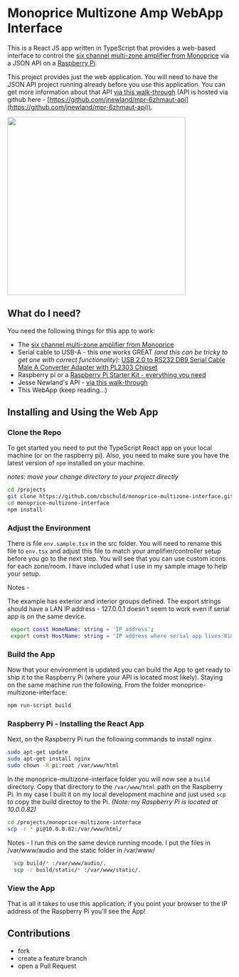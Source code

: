 # Monoprice Multizone Amp WebApp Interface

This is a React JS app written in TypeScript that provides a web-based interface to control the [six channel multi-zone amplifier from Monoprice](https://www.monoprice.com/product?p_id=10761) via a JSON API on a [Raspberry Pi](https://amzn.to/2Xk58og).

This project provides just the web application.  You will need to have the JSON API project running already before you use this application.  You can get more information about that API [via this walk-through](https://chrisschuld.com/2019/07/decorating-the-monoprice-6-zone-home-audio-multizone-controller/) (API is hosted via github here - [https://github.com/jnewland/mpr-6zhmaut-api](https://github.com/jnewland/mpr-6zhmaut-api)).


<img src="https://s3-us-west-2.amazonaws.com/chrisschuld.com/images/iphone-render-house-audio.png" style="width:400px;"/>

## What do I need?

You need the following things for this app to work:
+ The [six channel multi-zone amplifier from Monoprice](https://www.monoprice.com/product?p_id=10761)
+ Serial cable to USB-A - this one works GREAT *(and this can be tricky to get one with correct functionality)*: [USB 2.0 to RS232 DB9 Serial Cable Male A Converter Adapter with PL2303 Chipset](https://amzn.to/2ypmceB)
+ Raspberry pi or a [Raspberry Pi Starter Kit - everything you need](https://amzn.to/33cXPz4)
+ Jesse Newland's API - [via this walk-through](https://chrisschuld.com/2019/07/decorating-the-monoprice-6-zone-home-audio-multizone-controller/)
+ This WebApp (keep reading...)

## Installing and Using the Web App

### Clone the Repo

To get started you need to put the TypeScript React app on your local machine (or on the raspberry pi).  Also, you need to make sure you have the latest version of `npm` installed on your machine.

*notes: move your change directory to your project directly*

```bash
cd /projects
git clone https://github.com/cbschuld/monoprice-multizone-interface.git
cd monoprice-multizone-interface
npm install
```

### Adjust the Environment

There is file `env.sample.tsx` in the src folder.  You will need to rename this file to `env.tsx` and adjust this file to match your amplifier/controller setup before you go to the next step.  You will see that you can use custom icons for each zone/room.  I have included what I use in my sample image to help your setup.

Notes - 

 The example has exterior and interior groups defined.
 The export strings should have a LAN IP address - 127.0.0.1 doesn't seem to work even if serial app is on the same device.
 
```bash
 export const HomeName: string = 'IP address';
 export const HostName: string = 'IP address where serial app lives:8181';
 ```


### Build the App

Now that your environment is updated you can build the App to get ready to ship it to the Raspberry Pi (where your API is located most likely).  Staying on the same machine run the following. From the folder monoprice-multizone-interface:

``` bash 
npm run-script build
```

### Raspberry Pi - Installing the React App

Next, on the Raspberry Pi run the following commands to install nginx

```bash
sudo apt-get update
sudo apt-get install nginx
sudo chown -R pi:root /var/www/html
```

In the monoprice-multizone-interface folder you will now see a `build` directory.  Copy that directory to the `/var/www/html` path on the Raspberry Pi.  In my case I built it on my local development machine and just used `scp` to copy the build directoy to the Pi.  *(Note: my Raspberry Pi is located at 10.0.0.82)*

```bash
cd /projects/monoprice-multizone-interface
scp -r * pi@10.0.0.82:/var/www/html/
```

Notes - I run this on the same device running moode. I put the files in /var/www/audio and the static folder in /var/www/

```bash
  scp build/* :/var/www/audio/.
  scp -r build/static/* :/var/www/static/.
```

### View the App

That is all it takes to use this application; if you point your browser to the IP address of the Raspberry Pi you'll see the App!

## Contributions

* fork
* create a feature branch
* open a Pull Request
